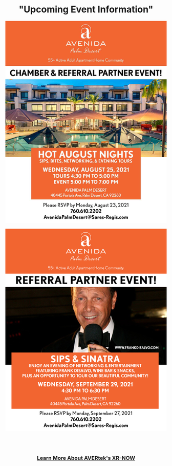<div align="center">
  
<h1><b> "Upcoming Event Information" </b></h1> <!-- Loads <model-viewer> for old browsers like IE11: -->
</div>
  <p align="center">
  <img src="images/APD-Hot-August-Nights-082521-(email).jpg" width=750>
  </p>
   <p align="center">
  <img src="images/APD-Sips-&-Sinatra-092921-(social).jpg" width=750>
  </p>
  <br><br>
<h3 style="text-align: center;" markdown="1"><a href="https://avertek.net/" onclick="getOutboundLink('https://avertek.net/'); return false;">Learn More About AVERtek's XR-NOW</a></h3> 
  <br><br>

